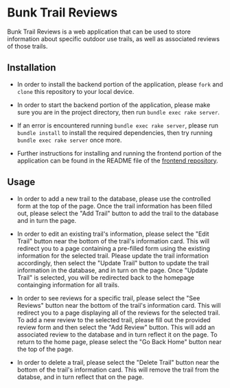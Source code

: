 # Bunk Trail Reviews

Bunk Trail Reviews is a web application that can be used to store information about specific outdoor use trails, as well as associated reviews of those trails.


## Installation

- In order to install the backend portion of the application, please `fork` and `clone` this repository to your local device.

- In order to start the backend portion of the application, please make sure you are in the project directory, then run `bundle exec rake server`.

- If an error is encountered running `bundle exec rake server`, please run `bundle install` to install the required dependencies, then try running `bundle exec rake server` once more.

- Further instructions for installing and running the frontend portion of the application can be found in the README file of the [frontend repository](https://github.com/ZachatorCodes/phase-3-project-frontend).

## Usage

- In order to add a new trail to the database, please use the controlled form at the top of the page. Once the trail information has been filled out, please select the "Add Trail" button to add the trail to the database and in turn the page.

- In order to edit an existing trail's information, please select the "Edit Trail" button near the bottom of the trail's information card. This will redirect you to a page containing a pre-filled form using the existing information for the selected trail. Please update the trail information accordingly, then select the "Update Trail" button to update the trail information in the database, and in turn on the page. Once "Update Trail" is selected, you will be redirected back to the homepage containging information for all trails.

- In order to see reviews for a specific trail, please select the "See Reviews" button near the bottom of the trail's information card. This will redirect you to a page displaying all of the reviews for the selected trail. To add a new review to the selected trail, please fill out the provided review form and then select the "Add Review" button. This will add an associated review to the database and in turn reflect it on the page. To return to the home page, please select the "Go Back Home" button near the top of the page.

- In order to delete a trail, please select the "Delete Trail" button near the bottom of the trail's information card. This will remove the trail from the databse, and in turn reflect that on the page.